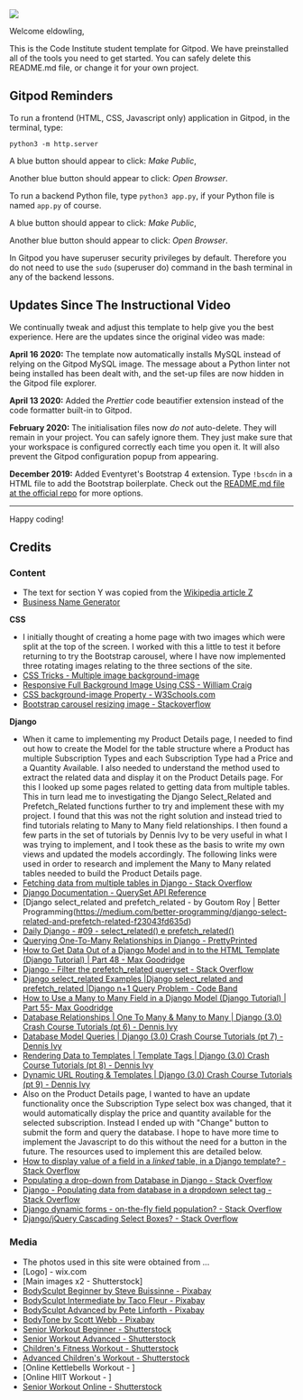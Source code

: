 <img src="https://codeinstitute.s3.amazonaws.com/fullstack/ci_logo_small.png" style="margin: 0;">

Welcome eldowling,

This is the Code Institute student template for Gitpod. We have preinstalled all of the tools you need to get started. You can safely delete this README.md file, or change it for your own project.

## Gitpod Reminders

To run a frontend (HTML, CSS, Javascript only) application in Gitpod, in the terminal, type:

`python3 -m http.server`

A blue button should appear to click: *Make Public*,

Another blue button should appear to click: *Open Browser*.

To run a backend Python file, type `python3 app.py`, if your Python file is named `app.py` of course.

A blue button should appear to click: *Make Public*,

Another blue button should appear to click: *Open Browser*.

In Gitpod you have superuser security privileges by default. Therefore you do not need to use the `sudo` (superuser do) command in the bash terminal in any of the backend lessons.

## Updates Since The Instructional Video

We continually tweak and adjust this template to help give you the best experience. Here are the updates since the original video was made:

**April 16 2020:** The template now automatically installs MySQL instead of relying on the Gitpod MySQL image. The message about a Python linter not being installed has been dealt with, and the set-up files are now hidden in the Gitpod file explorer.

**April 13 2020:** Added the _Prettier_ code beautifier extension instead of the code formatter built-in to Gitpod.

**February 2020:** The initialisation files now _do not_ auto-delete. They will remain in your project. You can safely ignore them. They just make sure that your workspace is configured correctly each time you open it. It will also prevent the Gitpod configuration popup from appearing.

**December 2019:** Added Eventyret's Bootstrap 4 extension. Type `!bscdn` in a HTML file to add the Bootstrap boilerplate. Check out the <a href="https://github.com/Eventyret/vscode-bcdn" target="_blank">README.md file at the official repo</a> for more options.

--------

Happy coding!

## Credits

### Content
- The text for section Y was copied from the [Wikipedia article Z](https://en.wikipedia.org/wiki/Z)
- [Business Name Generator](https://businessnamegenerator.com/)

**CSS**
- I initially thought of creating a home page with two images which were split at the top of the screen. I worked with this a little to test it before returning to try the Bootstrap carousel, where I have now implemented three rotating images relating to the three sections of the site.
- [CSS Tricks - Multiple image background-image](https://css-tricks.com/almanac/properties/b/background-image/)
- [Responsive Full Background Image Using CSS - William Craig](https://www.webfx.com/blog/web-design/responsive-background-image/)
- [CSS background-image Property - W3Schools.com](https://www.w3schools.com/cssref/pr_background-image.asp)
- [Bootstrap carousel resizing image - Stackoverflow](https://stackoverflow.com/questions/17357306/bootstrap-carousel-resizing-image)

**Django**
- When it came to implementing my Product Details page, I needed to find out how to create the Model for the table structure where a Product has multiple Subscription Types and each Subscription Type had a Price and a Quantity Available. I also needed to understand the method used to extract the related data and display it on the Product Details page. For this I looked up some pages related to getting data from multiple tables. This in turn lead me to investigating the Django Select_Related and Prefetch_Related functions further to try and implement these with my project. I found that this was not the right solution and instead tried to find tutorials relating to Many to Many field relationships. I then found a few parts in the set of tutorials by Dennis Ivy to be very useful in what I was trying to implement, and I took these as the basis to write my own views and updated the models accordingly. The following links were used in order to research and implement the Many to Many related tables needed to build the Product Details page.
- [Fetching data from multiple tables in Django - Stack Overflow](https://stackoverflow.com/questions/48596388/fetching-data-from-multiple-tables-in-django)
- [Django Documentation - QuerySet API Reference](https://docs.djangoproject.com/en/3.0/ref/models/querysets/)
- [Django select_related and prefetch_related - by Goutom Roy | Better Programming(https://medium.com/better-programming/django-select-related-and-prefetch-related-f23043fd635d)
- [Daily Django - #09 - select_related() e prefetch_related()](https://www.youtube.com/watch?v=JU7scCwEAI0)
- [Querying One-To-Many Relationships in Django - PrettyPrinted](https://www.youtube.com/results?search_query=django+select_related+and+prefetch_related)
- [How to Get Data Out of a Django Model and in to the HTML Template (Django Tutorial) | Part 48 - Max Goodridge](https://www.youtube.com/watch?v=VxOsCKMStuw&t=322s)
- [Django - Filter the prefetch_related queryset - Stack Overflow](https://stackoverflow.com/questions/52757040/django-filter-the-prefetch-related-queryset)
- [Django select_related Examples |Django select_related and prefetch_related |Django n+1 Query Problem - Code Band](https://www.youtube.com/watch?v=mO-pfdJpnBA)
- [How to Use a Many to Many Field in a Django Model (Django Tutorial) | Part 55- Max Goodridge](https://www.youtube.com/watch?v=nwpLCa79DUw&list=PLw02n0FEB3E3VSHjyYMcFadtQORvl1Ssj&index=54)
- [Database Relationships | One To Many & Many to Many | Django (3.0) Crash Course Tutorials (pt 6) - Dennis Ivy](https://www.youtube.com/watch?v=wIPHER2UBB4)
- [Database Model Queries | Django (3.0) Crash Course Tutorials (pt 7) - Dennis Ivy](https://www.youtube.com/watch?v=PD3YnPSHC-c)
- [Rendering Data to Templates | Template Tags | Django (3.0) Crash Course Tutorials (pt 8) - Dennis Ivy](https://www.youtube.com/watch?v=7a23TbUXfWE)
- [Dynamic URL Routing & Templates | Django (3.0) Crash Course Tutorials (pt 9) - Dennis Ivy](https://www.youtube.com/watch?v=HhjnQIpXqPc)
- Also on the Product Details page, I wanted to have an update functionality once the Subscription Type select box was changed, that it would automatically display the price and quantity available for the selected subscription. Instead I ended up with "Change" button to submit the form and query the database. I hope to have more time to implement the Javascript to do this without the need for a button in the future. The resources used to implement this are detailed below.
- [How to display value of a field in a *linked* table, in a Django template? - Stack Overflow](https://stackoverflow.com/questions/25232741/how-to-display-value-of-a-field-in-a-linked-table-in-a-django-template)
- [Populating a drop-down from Database in Django - Stack Overflow](https://stackoverflow.com/questions/54171359/populating-a-drop-down-from-database-in-django)
- [Django - Populating data from database in a dropdown select tag - Stack Overflow](https://stackoverflow.com/questions/49731140/django-populating-data-from-database-in-a-dropdown-select-tag)
- [Django dynamic forms - on-the-fly field population? - Stack Overflow](https://stackoverflow.com/questions/8998428/django-dynamic-forms-on-the-fly-field-population)
- [Django/jQuery Cascading Select Boxes? - Stack Overflow](https://stackoverflow.com/questions/3233850/django-jquery-cascading-select-boxes)

### Media
- The photos used in this site were obtained from ...
- [Logo] - wix.com
- [Main images x2 - Shutterstock]
- [BodySculpt Beginner by Steve Buissinne - Pixabay](https://pixabay.com/?utm_source=link-attribution&amp;utm_medium=referral&amp;utm_campaign=image&amp;utm_content=2465478)
- [BodySculpt Intermediate by Taco Fleur - Pixabay](https://pixabay.com/?utm_source=link-attribution&amp;utm_medium=referral&amp;utm_campaign=image&amp;utm_content=2054729)
- [BodySculpt Advanced by Pete Linforth - Pixabay](https://pixabay.com/?utm_source=link-attribution&amp;utm_medium=referral&amp;utm_campaign=image&amp;utm_content=1946596)
- [BodyTone by Scott Webb - Pixabay](https://pixabay.com/?utm_source=link-attribution&amp;utm_medium=referral&amp;utm_campaign=image&amp;utm_content=828726)
- [Senior Workout Beginner - Shutterstock](https://www.shutterstock.com/image-photo/portrait-happy-men-women-on-fitness-259037090)
- [Senior Workout Advanced - Shutterstock](https://www.shutterstock.com/image-photo/senior-couple-exercising-gym-619305275)
- [Children's Fitness Workout - Shutterstock](https://www.shutterstock.com/image-photo/cute-funny-children-dance-studio-569123587)
- [Advanced Children's Workout - Shutterstock](https://www.shutterstock.com/image-photo/laughing-preteen-kids-posing-sport-equipment-1309879342)
- [Online Kettlebells Workout - ]
- [Online HIIT Workout - ]
- [Senior Workout Online - Shutterstock](https://www.shutterstock.com/image-photo/fitness-training-online-senior-woman-home-1672681894)

